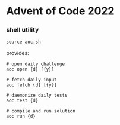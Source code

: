 # Advent of Code 2022

### shell utility

```
source aoc.sh
```

provides:

```
# open daily challenge
aoc open {d} [{y}]

# fetch daily input
aoc fetch {d} [{y}]

# daemonize daily tests
aoc test {d}

# compile and run solution
aoc run {d}
```

